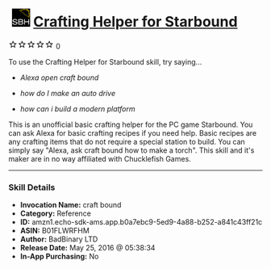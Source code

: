 # &nbsp;<img src="skill_icon" alt="Crafting Helper for Starbound icon" width="36"> [Crafting Helper for Starbound](http://alexa.amazon.com/#skills/amzn1.echo-sdk-ams.app.b0a7ebc9-5ed9-4a88-b252-a841c43ff21c)
![0 stars](../../images/ic_star_border_black_18dp_1x.png)![0 stars](../../images/ic_star_border_black_18dp_1x.png)![0 stars](../../images/ic_star_border_black_18dp_1x.png)![0 stars](../../images/ic_star_border_black_18dp_1x.png)![0 stars](../../images/ic_star_border_black_18dp_1x.png) 0

To use the Crafting Helper for Starbound skill, try saying...

* *Alexa open craft bound*

* *how do I make an auto drive*

* *how can i build a modern platform*

This is an unofficial basic crafting helper for the PC game Starbound.
You can ask Alexa for basic crafting recipes if you need help. Basic recipes are any crafting items that do not require a special station to build. You can simply say "Alexa, ask craft bound how to make a torch".
This skill and it's maker are in no way affiliated with Chucklefish Games.

***

### Skill Details

* **Invocation Name:** craft bound
* **Category:** Reference
* **ID:** amzn1.echo-sdk-ams.app.b0a7ebc9-5ed9-4a88-b252-a841c43ff21c
* **ASIN:** B01FLWRFHM
* **Author:** BadBinary LTD
* **Release Date:** May 25, 2016 @ 05:38:34
* **In-App Purchasing:** No
